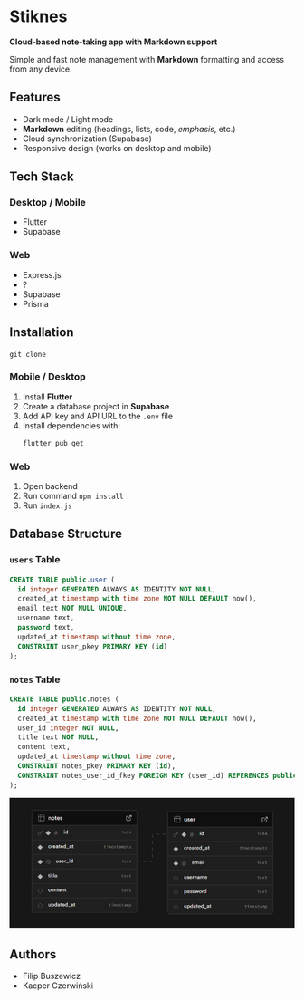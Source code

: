 # Stiknes  

**Cloud-based note-taking app with Markdown support**  

Simple and fast note management with **Markdown** formatting and access from any device.  

## Features  
- Dark mode / Light mode  
- **Markdown** editing (headings, lists, code, *emphasis*, etc.)  
- Cloud synchronization (Supabase)  
- Responsive design (works on desktop and mobile)  

## Tech Stack  

### Desktop / Mobile  
- Flutter  
- Supabase  

### Web  
- Express.js 
- ?
- Supabase
- Prisma

## Installation  
```
git clone 
```
### Mobile / Desktop  
1. Install **Flutter**  
2. Create a database project in **Supabase**  
3. Add API key and API URL to the `.env` file  
4. Install dependencies with:  
   ```sh
   flutter pub get
   ```  
### Web
1. Open backend
2. Run command ```npm install```
3. Run ```index.js```
## Database Structure  

### `users` Table
```sql
CREATE TABLE public.user (
  id integer GENERATED ALWAYS AS IDENTITY NOT NULL,
  created_at timestamp with time zone NOT NULL DEFAULT now(),
  email text NOT NULL UNIQUE,
  username text,
  password text,
  updated_at timestamp without time zone,
  CONSTRAINT user_pkey PRIMARY KEY (id)
);
```

### `notes` Table
```sql
CREATE TABLE public.notes (
  id integer GENERATED ALWAYS AS IDENTITY NOT NULL,
  created_at timestamp with time zone NOT NULL DEFAULT now(),
  user_id integer NOT NULL,
  title text NOT NULL,
  content text,
  updated_at timestamp without time zone,
  CONSTRAINT notes_pkey PRIMARY KEY (id),
  CONSTRAINT notes_user_id_fkey FOREIGN KEY (user_id) REFERENCES public.user(id)
);
```
![DB schema](https://github.com/Buszewicz/Stiknes/blob/main/DB.png)

## Authors  
- Filip Buszewicz  
- Kacper Czerwiński  

